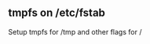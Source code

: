 ## tmpfs on /etc/fstab

Setup tmpfs for /tmp and other flags for /

# <file system>									<mount point>	<type>	<options>


